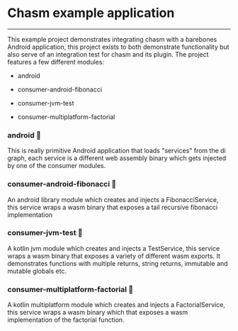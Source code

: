 # Chasm example application

---

This example project demonstrates integrating chasm with a barebones Android application, this project exists to both demonstrate
functionality but also serve of an integration test for chasm and its plugin. The project features a few different modules:

- android

- consumer-android-fibonacci
- consumer-jvm-test
- consumer-multiplatform-factorial

### android 🤖

This is really primitive Android application that loads "services" from the di graph, each service is a different web assembly
binary which gets injected by one of the consumer modules.

### consumer-android-fibonacci 🧮

An android library module which creates and injects a FibonacciService, this service wraps a wasm binary that exposes a tail recursive
fibonacci implementation

### consumer-jvm-test 🧮

A kotlin jvm module which creates and injects a TestService, this service wraps a wasm binary that exposes a variety of
different wasm exports. It demonstrates functions with multiple returns, string returns, immutable and mutable globals etc.

### consumer-multiplatform-factorial 🧮

A kotlin multiplatform module which creates and injects a FactorialService, this service wraps a wasm binary which that exposes a
wasm implementation of the factorial function.



